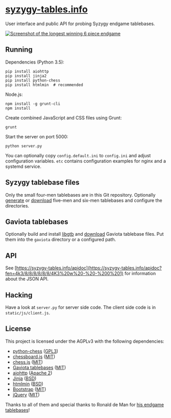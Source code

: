 [syzygy-tables.info](https://syzygy-tables.info)
================================================

User interface and public API for probing Syzygy endgame tablebases.

[![Screenshot of the longest winning 6 piece endgame](/screenshot.png)](https://syzygy-tables.info/?fen=6N1/5KR1/2n5/8/8/8/2n5/1k6%20w%20-%20-%200%201)

Running
-------

Dependencies (Python 3.5):

    pip install aiohttp
    pip install jinja2
    pip install python-chess
    pip install htmlmin  # recommended

Node.js:

    npm install -g grunt-cli
    npm install

Create combined JavaScript and CSS files using Grunt:

    grunt

Start the server on port 5000:

    python server.py

You can optionally copy `config.default.ini` to `config.ini` and adjust
configuration variables. `etc` contains configuration examples for nginx and
a systemd service.

Syzygy tablebase files
----------------------

Only the small four-men tablebases are in this Git repository.
Optionally [generate](https://github.com/syzygy1/tb) or
[download](http://oics.olympuschess.com/tracker/index.php)
five-men and six-men tablebases and configure the directories.

Gaviota tablebases
------------------

Optionally build and install [libgtb](https://github.com/michiguel/Gaviota-Tablebases)
and [download](https://syzygy-tables.info/gaviota/)
Gaviota tablebase files. Put them into the `gaviota` directory or
a configured path.

API
---

See [https://syzygy-tables.info/apidoc](https://syzygy-tables.info/apidoc?fen=4k3/8/8/8/8/8/8/4K3%20w%20-%20-%200%201)
for information about the JSON API.

Hacking
-------

Have a look at `server.py` for server side code. The client side code is in
`static/js/client.js`.

License
-------

This project is licensed under the AGPLv3 with the following dependencies:

* [python-chess](https://github.com/niklasf/python-chess) ([GPL3](https://github.com/niklasf/python-chess/blob/master/LICENSE))
* [chessboard.js](http://chessboardjs.com/) ([MIT](https://github.com/oakmac/chessboardjs/blob/master/LICENSE))
* [chess.js](https://github.com/jhlywa/chess.js) ([MIT](https://github.com/jhlywa/chess.js/blob/master/LICENSE))
* [Gaviota tablebases](https://github.com/michiguel/Gaviota-Tablebases) ([MIT](https://github.com/michiguel/Gaviota-Tablebases/blob/master/license.txt))
* [aiohttp](http://aiohttp.readthedocs.org/en/stable/) ([Apache 2](https://github.com/KeepSafe/aiohttp/blob/master/LICENSE.txt))
* [Jinja](http://jinja.pocoo.org/) ([BSD](https://github.com/mitsuhiko/jinja2/blob/master/LICENSE))
* [htmlmin](https://htmlmin.readthedocs.org/en/latest/) ([BSD](https://github.com/mankyd/htmlmin/blob/master/LICENSE))
* [Bootstrap](http://getbootstrap.com/) ([MIT](https://github.com/twbs/bootstrap/blob/master/LICENSE))
* [jQuery](https://jquery.com/) ([MIT](https://github.com/jquery/jquery/blob/master/LICENSE.txt))

Thanks to all of them and special thanks to Ronald de Man for [his endgame tablebases](https://github.com/syzygy1/tb)!
